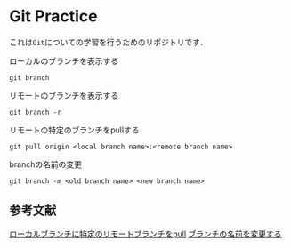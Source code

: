 # Git Practice

これは`Git`についての学習を行うためのリポジトリです．


ローカルのブランチを表示する
```
git branch
```

リモートのブランチを表示する
```
git branch -r
```

リモートの特定のブランチをpullする
```
git pull origin <local branch name>:<remote branch name>
```

branchの名前の変更
```
git branch -m <old branch name> <new branch name>
```


## 参考文献
[ローカルブランチに特定のリモートブランチをpull](https://qiita.com/hinatades/items/d47dec72a87c5fed50f7)
[ブランチの名前を変更する](https://docs.github.com/ja/repositories/configuring-branches-and-merges-in-your-repository/managing-branches-in-your-repository/renaming-a-branch)